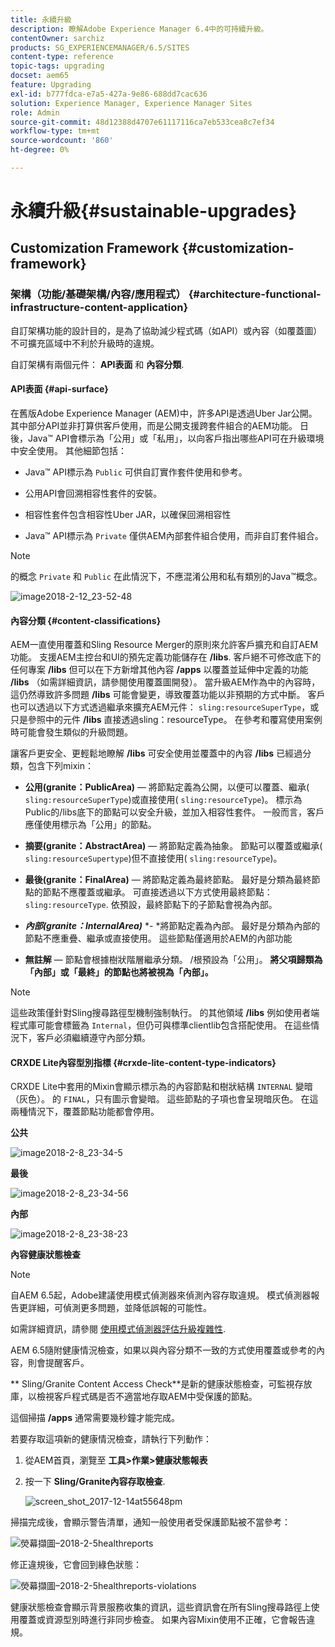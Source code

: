 ```yaml
---
title: 永續升級
description: 瞭解Adobe Experience Manager 6.4中的可持續升級。
contentOwner: sarchiz
products: SG_EXPERIENCEMANAGER/6.5/SITES
content-type: reference
topic-tags: upgrading
docset: aem65
feature: Upgrading
exl-id: b777fdca-e7a5-427a-9e86-688dd7cac636
solution: Experience Manager, Experience Manager Sites
role: Admin
source-git-commit: 48d12388d4707e61117116ca7eb533cea8c7ef34
workflow-type: tm+mt
source-wordcount: '860'
ht-degree: 0%

---
```


# 永續升級{#sustainable-upgrades}

## Customization Framework {#customization-framework}

### 架構（功能/基礎架構/內容/應用程式）  {#architecture-functional-infrastructure-content-application}

自訂架構功能的設計目的，是為了協助減少程式碼（如API）或內容（如覆蓋圖）不可擴充區域中不利於升級時的違規。

自訂架構有兩個元件： **API表面** 和 **內容分類**.

#### API表面 {#api-surface}

在舊版Adobe Experience Manager (AEM)中，許多API是透過Uber Jar公開。 其中部分API並非打算供客戶使用，而是公開支援跨套件組合的AEM功能。 日後，Java™ API會標示為「公用」或「私用」，以向客戶指出哪些API可在升級環境中安全使用。 其他細節包括：

* Java™ API標示為 `Public` 可供自訂實作套件使用和參考。

* 公用API會回溯相容性套件的安裝。
* 相容性套件包含相容性Uber JAR，以確保回溯相容性
* Java™ API標示為 `Private` 僅供AEM內部套件組合使用，而非自訂套件組合。

>[!NOTE]
>
>的概念 `Private` 和 `Public` 在此情況下，不應混淆公用和私有類別的Java™概念。

![image2018-2-12_23-52-48](assets/image2018-2-12_23-52-48.png)

#### 內容分類 {#content-classifications}

AEM一直使用覆蓋和Sling Resource Merger的原則來允許客戶擴充和自訂AEM功能。 支援AEM主控台和UI的預先定義功能儲存在 **/libs**. 客戶絕不可修改底下的任何專案 **/libs** 但可以在下方新增其他內容 **/apps** 以覆蓋並延伸中定義的功能 **/libs** （如需詳細資訊，請參閱使用覆蓋圖開發）。 當升級AEM作為中的內容時，這仍然導致許多問題 **/libs** 可能會變更，導致覆蓋功能以非預期的方式中斷。 客戶也可以透過以下方式透過繼承來擴充AEM元件： `sling:resourceSuperType`，或只是參照中的元件 **/libs** 直接透過sling：resourceType。 在參考和覆寫使用案例時可能會發生類似的升級問題。

讓客戶更安全、更輕鬆地瞭解 **/libs** 可安全使用並覆蓋中的內容 **/libs** 已經過分類，包含下列mixin：

* **公用(granite：PublicArea)**  — 將節點定義為公開，以便可以覆蓋、繼承( `sling:resourceSuperType`)或直接使用( `sling:resourceType`)。 標示為Public的/libs底下的節點可以安全升級，並加入相容性套件。 一般而言，客戶應僅使用標示為「公用」的節點。

* **摘要(granite：AbstractArea)**  — 將節點定義為抽象。 節點可以覆蓋或繼承( `sling:resourceSupertype`)但不直接使用( `sling:resourceType`)。

* **最後(granite：FinalArea)**  — 將節點定義為最終節點。 最好是分類為最終節點的節點不應覆蓋或繼承。 可直接透過以下方式使用最終節點： `sling:resourceType`. 依預設，最終節點下的子節點會視為內部。

* ***內部(granite：InternalArea)*** *- *將節點定義為內部。 最好是分類為內部的節點不應重疊、繼承或直接使用。 這些節點僅適用於AEM的內部功能

* **無註解**  — 節點會根據樹狀階層繼承分類。 /根預設為「公用」。 **將父項歸類為「內部」或「最終」的節點也將被視為「內部」。**

>[!NOTE]
>
>這些政策僅針對Sling搜尋路徑型機制強制執行。 的其他領域 **/libs** 例如使用者端程式庫可能會標籤為 `Internal`，但仍可與標準clientlib包含搭配使用。 在這些情況下，客戶必須繼續遵守內部分類。

#### CRXDE Lite內容型別指標 {#crxde-lite-content-type-indicators}

CRXDE Lite中套用的Mixin會顯示標示為的內容節點和樹狀結構 `INTERNAL` 變暗（灰色）。 的 `FINAL`，只有圖示會變暗。 這些節點的子項也會呈現暗灰色。 在這兩種情況下，覆蓋節點功能都會停用。

**公共**

![image2018-2-8_23-34-5](assets/image2018-2-8_23-34-5.png)

**最後**

![image2018-2-8_23-34-56](assets/image2018-2-8_23-34-56.png)

**內部**

![image2018-2-8_23-38-23](assets/image2018-2-8_23-38-23.png)

**內容健康狀態檢查**

>[!NOTE]
>
>自AEM 6.5起，Adobe建議使用模式偵測器來偵測內容存取違規。 模式偵測器報告更詳細，可偵測更多問題，並降低誤報的可能性。
>
>如需詳細資訊，請參閱 [使用模式偵測器評估升級複雜性](/help/sites-deploying/pattern-detector.md).

AEM 6.5隨附健康情況檢查，如果以與內容分類不一致的方式使用覆蓋或參考的內容，則會提醒客戶。

** Sling/Granite Content Access Check**是新的健康狀態檢查，可監視存放庫，以檢視客戶程式碼是否不適當地存取AEM中受保護的節點。

這個掃描 **/apps** 通常需要幾秒鐘才能完成。

若要存取這項新的健康情況檢查，請執行下列動作：

1. 從AEM首頁，瀏覽至 **工具>作業>健康狀態報表**
1. 按一下 **Sling/Granite內容存取檢查**.

   ![screen_shot_2017-12-14at55648pm](assets/screen_shot_2017-12-14at55648pm.png)

掃描完成後，會顯示警告清單，通知一般使用者受保護節點被不當參考：

![熒幕擷圖–2018-2-5healthreports](assets/screenshot-2018-2-5healthreports.png)

修正違規後，它會回到綠色狀態：

![熒幕擷圖–2018-2-5healthreports-violations](assets/screenshot-2018-2-5healthreports-violations.png)

健康狀態檢查會顯示背景服務收集的資訊，這些資訊會在所有Sling搜尋路徑上使用覆蓋或資源型別時進行非同步檢查。 如果內容Mixin使用不正確，它會報告違規。
